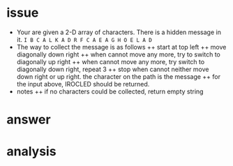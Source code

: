 # issue #
+ Your are given a 2-D array of characters. There is a hidden message in it.
`
I B C A L K A
D R F C A E A
G H O E L A D 
`
+ The way to collect the message is as follows
++ start at top left
++ move diagonally down right
++ when cannot move any more, try to switch to diagonally up right
++ when cannot move any more, try switch to diagonally down right, repeat 3
++ stop when cannot neither move down right or up right. the character on the path is the message
++ for the input above, IROCLED should be returned.
+ notes
++ if no characters could be collected, return empty string

# answer #


# analysis #
